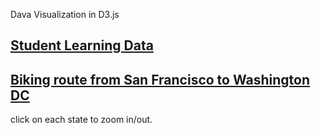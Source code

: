 Dava Visualization in D3.js

## <a href="summer-liu.github.io/sunshine.html" target="_blank">Student Learning Data</a>
## <a href="summer-liu.github.io/oneway.html" target="_blank">Biking route from San Francisco to Washington DC</a>

click on each state to zoom in/out.
